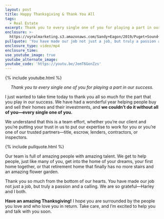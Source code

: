 ```yaml
---
layout: post
title: Happy Thanksgiving & Thank You All
tags:
  - Real Estate
excerpt: Thank you to every single one of you for playing a part in our success.
enclosure: >-
  https://vyralmarketing.s3.amazonaws.com/Sandy+Eagon/2019/Puget+Sound+Real+Estate+Agent-+Have+a+Wonderful+Thanksgiving.mp4
pullquote: 'You have made our job not just a job, but truly a passion and a calling.'
enclosure_type: video/mp4
enclosure_time:
use_youtube_image: true
youtube_alternate_image:
youtube_code: 'https://youtu.be/JemT6GonZzs'
---
```


{% include youtube.html %}

<p style="text-align: center;"><em>Thank you to every single one of you for playing a part in our success.</em></p>

I just wanted to take time today to thank you all so much for the part that you play in our success. We have had a wonderful year helping people buy and sell their homes and their investments, and **we couldn’t do it without all of you—every single one of you.**

We understand that this is a team effort, whether you’re our client and you’re putting your trust in us to put our expertise to work for you or you’re one of our trusted partners—title, escrow, lenders, contractors, or inspectors.

{% include pullquote.html %}

Our team is full of amazing people with amazing talent. We get to help people, just like many of you, get into the home of your dreams, your first home together, or that retirement home that finally has no more stairs and an amazing flower garden.

Thank you so much from the bottom of our hearts. You have made our job not just a job, but truly a passion and a calling. We are so grateful—Harley and I both.

**Have an amazing Thanksgiving\!** I hope you are surrounded by the people you love and who love you in return. Take care, and I’m excited to help you and talk with you soon.